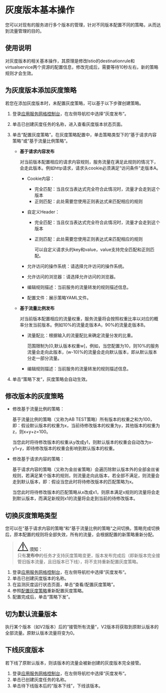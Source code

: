 # 灰度版本基本操作<a name="istio_01_0010"></a>

您可以对现有的服务进行多个版本的管理，针对不同版本配置不同的策略，从而达到流量管理的目的。

## 使用说明<a name="section1848961318567"></a>

对灰度版本的相关基本操作，其原理是修改Istio的destinationrule和virtualservice两个资源的配置信息，修改完成后，需要等待10秒左右，新的策略规则才会生效。

## 为灰度版本添加灰度策略<a name="section14709181994217"></a>

若您在添加灰度版本时，未配置灰度策略，可以基于以下步骤创建策略。

1.  登录[应用服务网格控制台](https://console.huaweicloud.com/istio/?locale=zh-cn)，在左侧导航栏中选择“灰度发布“。
2.  单击已创建灰度任务的名称，进入查看灰度版本状态页面。
3.  <a name="li374672184218"></a>单击“配置灰度策略”。在灰度策略配置中，单击策略类型下的“基于请求内容策略“或“基于流量比例策略“。
    -   **基于请求内容发布**

        对当前版本配置相应的请求内容规则，服务流量在满足此规则的情况下，会走此版本。例如http请求，请求头cookie必须满足“访问条件“走版本A。

        -   Cookie内容：
            -   完全匹配：当且仅当表达式完全符合此情况时，流量才会走到这个版本
            -   正则匹配：此处需要您使用正则表达式来匹配相应的规则

        -   自定义Header：
            -   完全匹配：当且仅当表达式完全符合此情况时，流量才会走到这个版本
            -   正则匹配：此处需要您使用正则表达式来匹配相应的规则

                可以自定义请求头的key和value，value支持完全匹配和正则匹配。

        -   允许访问的操作系统：请选择允许访问的操作系统。
        -   允许访问的浏览器：请选择允许访问的浏览器。
        -   编辑规则描述：当前服务的流量转发的规则描述信息。
        -   配置文件：展示策略YAML文件。

    -   **基于流量比例发布**

        对当前版本配置相应的流量权重，服务流量将会按照权重比率以对应的概率分发当前版本。例如10%的流量走版本A，90%的流量走版本B。

        -   流量配比：根据输入的流量配比来确定流量分发的比重。

            范围限制为\[0,默认版本权重w\]，例如，当您配置为10，则10%的服务流量会走向此版本，\(w-10\)%的流量会走向默认版本，即从默认版本分走一部分流量。

        -   编辑规则描述：当前服务的流量转发的规则描述信息。

4.  单击“策略下发“，灰度策略会自动生效。

## 修改版本的灰度策略<a name="section57825471454"></a>

-   修改基于流量比例的策略：

    基于流量比例的策略（又称为AB TEST策略）所有版本的权重之和为100，即：假设默认版本的权重为x，当前待修改版本的权重为y，其他版本的权重为z，则x+y+z=100。

    当您此时将待修改版本的权重从y改成y1，则默认版本的权重会自动改为x-y1+y，即待修改版本的权重会影响到默认版本的权重。

-   修改基于请求内容的策略：

    基于请求内容的策略（又称为金丝雀策略）会遍历除默认版本外的全部金丝雀规则，若满足某个版本的规则，则流量走向此版本，若全部不满足，则流量会走到默认版本，即：假设当您此时将待修改版本的匹配策略为x。

    当您此时将待修改版本的匹配策略从x改成x1，则原本满足x规则的流量将会走到默认版本，而满足新规则x1的流量将会走到当前的待修改版本。


## 切换灰度策略类型<a name="section9745163813214"></a>

您可以在“基于请求内容的策略“和“基于流量比例的策略“之间切换。策略完成切换后，原本配置的规则将全部失效，所有的流量，会根据配置的新策略重新分配。

>![](public_sys-resources/icon-notice.gif) **须知：**   
>只有**发布中**的任务才支持灰度策略变更，版本发布完成后（即新版本完全接管旧版本流量，且旧版本已下线），将不支持重新配置灰度策略。  

1.  登录[应用服务网格控制台](https://console.huaweicloud.com/istio/?locale=zh-cn)，在左侧导航栏中选择“灰度发布“。
2.  单击已创建灰度版本的名称。
3.  在监测灰度运行状态页面，单击“查看/配置灰度策略”。
4.  参照[配置灰度策略](#li374672184218)重新配置灰度策略。
5.  配置完成后，单击“策略下发”。

## 切为默认流量版本<a name="section124701017142211"></a>

执行某个版本（如V2版本）后的“接管所有流量“，V2版本将获取到原默认版本的全部流量。原默认版本流量将变为0。

## 下线灰度版本<a name="section4846173143614"></a>

若下线了原默认版本，则该版本的流量会被新创建的灰度版本完全接管。

1.  登录[应用服务网格控制台](https://console.huaweicloud.com/istio/?locale=zh-cn)，在左侧导航栏中选择“灰度发布“。
2.  单击已创建灰度任务的名称。
3.  单击待下线版本后的“版本下线”，下线该版本。

